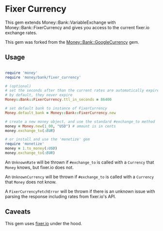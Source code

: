 Fixer Currency
===============
This gem extends Money::Bank::VariableExchange with Money::Bank::FixerCurrency
and gives you access to the current fixer.io exchange rates.

This gem was forked from the [Money::Bank::GoogleCurrency](http://rubymoney.github.com/google_currency)
gem.

Usage
-----

```ruby

require 'money'
require 'money/bank/fixer_currency'

# (optional)
# set the seconds after than the current rates are automatically expired
# by default, they never expire
Money::Bank::FixerCurrency.ttl_in_seconds = 86400

# set default bank to instance of FixerCurrency
Money.default_bank = Money::Bank::FixerCurrency.new

# create a new money object, and use the standard #exchange_to method
money = Money.new(1_00, "USD") # amount is in cents
money.exchange_to(:EUR)

# or install and use the 'monetize' gem
require 'monetize'
money = 1.to_money(:USD)
money.exchange_to(:EUR)

```

An `UnknownRate` will be thrown if `#exchange_to` is called with a `Currency`
that `Money` knows, but fixer.io does not.

An `UnknownCurrency` will be thrown if `#exchange_to` is called with a
`Currency` that `Money` does not know.

A `FixerCurrencyFetchError` will be thrown if there is an unknown issue with
parsing the response including rates from fixer.io's API.

Caveats
-------

This gem uses [fixer.io](https://fixer.io/) under the hood.
